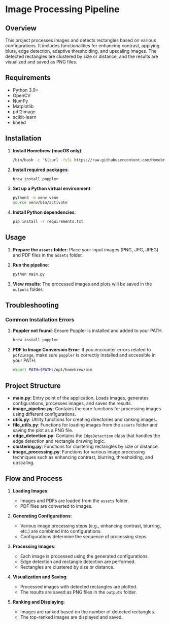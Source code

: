 # Image Processing Pipeline

## Overview

This project processes images and detects rectangles based on various configurations. It includes functionalities for
enhancing contrast, applying blurs, edge detection, adaptive thresholding, and upscaling images. The detected rectangles
are clustered by size or distance, and the results are visualized and saved as PNG files.

## Requirements

- Python 3.9+
- OpenCV
- NumPy
- Matplotlib
- pdf2image
- scikit-learn
- kneed

## Installation

1. **Install Homebrew (macOS only)**:
    ```sh
    /bin/bash -c "$(curl -fsSL https://raw.githubusercontent.com/Homebrew/install/HEAD/install.sh)"
    ```

2. **Install required packages**:
    ```sh
    brew install poppler
    ```

3. **Set up a Python virtual environment**:
    ```sh
    python3 -m venv venv
    source venv/bin/activate
    ```

4. **Install Python dependencies**:
    ```sh
    pip install -r requirements.txt
    ```

## Usage

1. **Prepare the `assets` folder**:
   Place your input images (PNG, JPG, JPEG) and PDF files in the `assets` folder.

2. **Run the pipeline**:
    ```sh
    python main.py
    ```

3. **View results**:
   The processed images and plots will be saved in the `outputs` folder.

## Troubleshooting

### Common Installation Errors

1. **Poppler not found**:
   Ensure Poppler is installed and added to your PATH.
    ```sh
    brew install poppler
    ```

2. **PDF to Image Conversion Error**:
   If you encounter errors related to `pdf2image`, make sure `poppler` is correctly installed and accessible in your
   PATH.
    ```sh
    export PATH=$PATH:/opt/homebrew/bin
    ```

## Project Structure

- **main.py**: Entry point of the application. Loads images, generates configurations, processes images, and saves the
  results.
- **image_pipeline.py**: Contains the core functions for processing images using different configurations.
- **utils.py**: Utility functions for creating directories and ranking images.
- **file_utils.py**: Functions for loading images from the `assets` folder and saving the plot as a PNG file.
- **edge_detection.py**: Contains the `EdgeDetection` class that handles the edge detection and rectangle drawing logic.
- **clustering.py**: Functions for clustering rectangles by size or distance.
- **image_processing.py**: Functions for various image processing techniques such as enhancing contrast, blurring,
  thresholding, and upscaling.

## Flow and Process

1. **Loading Images**:
    - Images and PDFs are loaded from the `assets` folder.
    - PDF files are converted to images.

2. **Generating Configurations**:
    - Various image processing steps (e.g., enhancing contrast, blurring, etc.) are combined into configurations.
    - Configurations determine the sequence of processing steps.

3. **Processing Images**:
    - Each image is processed using the generated configurations.
    - Edge detection and rectangle detection are performed.
    - Rectangles are clustered by size or distance.

4. **Visualization and Saving**:
    - Processed images with detected rectangles are plotted.
    - The results are saved as PNG files in the `outputs` folder.

5. **Ranking and Displaying**:
    - Images are ranked based on the number of detected rectangles.
    - The top-ranked images are displayed and saved.
